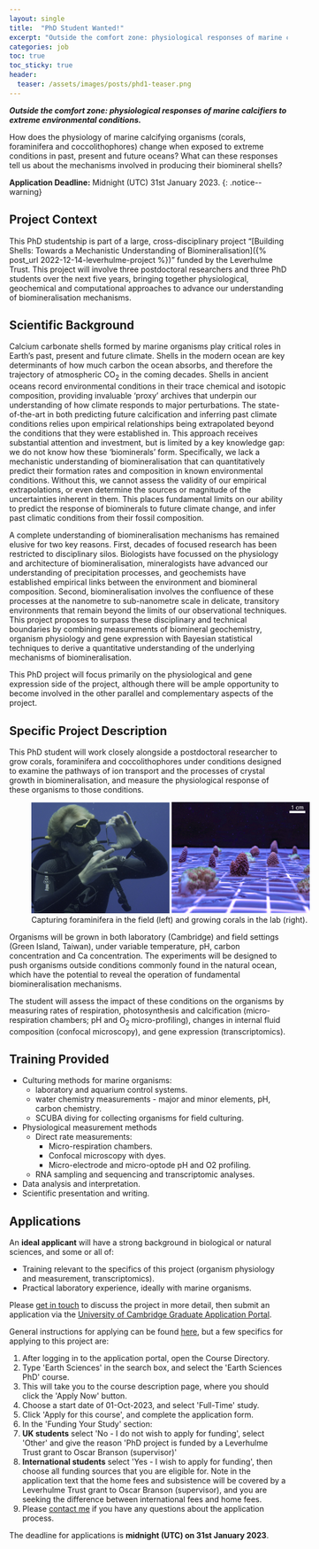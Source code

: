 ```yaml
---
layout: single
title:  "PhD Student Wanted!"
excerpt: "Outside the comfort zone: physiological responses of marine calcifiers to extreme environmental conditions."
categories: job
toc: true
toc_sticky: true
header:
  teaser: /assets/images/posts/phd1-teaser.png
---
```


_**Outside the comfort zone: physiological responses of marine calcifiers to extreme environmental conditions.**_

How does the physiology of marine calcifying organisms (corals, foraminifera and coccolithophores) change when exposed to extreme conditions in past, present and future oceans? What can these responses tell us about the mechanisms involved in producing their biomineral shells?

**Application Deadline:** Midnight (UTC) 31st January 2023.
{: .notice--warning}

## Project Context

This PhD studentship is part of a large, cross-disciplinary project “[Building Shells: Towards a Mechanistic Understanding of Biomineralisation]({% post_url 2022-12-14-leverhulme-project %})” funded by the Leverhulme Trust.
This project will involve three postdoctoral researchers and three PhD students over the next five years, bringing together physiological, geochemical and computational approaches to advance our understanding of biomineralisation mechanisms.

## Scientific Background

Calcium carbonate shells formed by marine organisms play critical roles in Earth’s past, present and future climate.
Shells in the modern ocean are key determinants of how much carbon the ocean absorbs, and therefore the trajectory of atmospheric CO<sub>2</sub> in the coming decades.
Shells in ancient oceans record environmental conditions in their trace chemical and isotopic composition, providing invaluable ‘proxy’ archives that underpin our understanding of how climate responds to major perturbations.
The state-of-the-art in both predicting future calcification and inferring past climate conditions relies upon empirical relationships being extrapolated beyond the conditions that they were established in.
This approach receives substantial attention and investment, but is limited by a key knowledge gap: we do not know how these ‘biominerals’ form.
Specifically, we lack a mechanistic understanding of biomineralisation that can quantitatively predict their formation rates and composition in known environmental conditions.
Without this, we cannot assess the validity of our empirical extrapolations, or even determine the sources or magnitude of the uncertainties inherent in them.
This places fundamental limits on our ability to predict the response of biominerals to future climate change, and infer past climatic conditions from their fossil composition.

A complete understanding of biomineralisation mechanisms has remained elusive for two key reasons.
First, decades of focused research has been restricted to disciplinary silos.
Biologists have focussed on the physiology and architecture of biomineralisation, mineralogists have advanced our understanding of precipitation processes, and geochemists have established empirical links between the environment and biomineral composition.
Second, biomineralisation involves the confluence of these processes at the nanometre to sub-nanometre scale in delicate, transitory environments that remain beyond the limits of our observational techniques.
This project proposes to surpass these disciplinary and technical boundaries by combining measurements of biomineral geochemistry, organism physiology and gene expression with Bayesian statistical techniques to derive a quantitative understanding of the underlying mechanisms of biomineralisation.

This PhD project will focus primarily on the physiological and gene expression side of the project, although there will be ample opportunity to become involved in the other parallel and complementary aspects of the project.

## Specific Project Description

This PhD student will work closely alongside a postdoctoral researcher to grow corals, foraminifera and coccolithophores under conditions designed to examine the pathways of ion transport and the processes of crystal growth in biomineralisation, and measure the physiological response of these organisms to those conditions.

<figure style="width: 100%" class="align-center">
  <!-- <img src="{{ site.url }}{{ site.baseurl }}/assets/images/bio-Madi-coral.png" alt="Coral close-up"> -->
  <img src="/assets/images/posts/phd1-culturing.png" alt="Foraminifera and coral culturing">
  <figcaption>Capturing foraminifera in the field (left) and growing corals in the lab (right).</figcaption>
</figure> 

Organisms will be grown in both laboratory (Cambridge) and field settings (Green Island, Taiwan), under variable temperature, pH, carbon concentration and Ca concentration.
The experiments will be designed to push organisms outside conditions commonly found in the natural ocean, which have the potential to reveal the operation of fundamental biomineralisation mechanisms.

The student will assess the impact of these conditions on the organisms by measuring rates of respiration, photosynthesis and calcification (micro-respiration chambers; pH and O<sub>2</sub> micro-profiling), changes in internal fluid composition (confocal microscopy), and gene expression (transcriptomics).

## Training Provided

- Culturing methods for marine organisms:
  - laboratory and aquarium control systems.
  - water chemistry measurements - major and minor elements, pH, carbon chemistry.
  - SCUBA diving for collecting organisms for field culturing.
- Physiological measurement methods 
  - Direct rate measurements:
    - Micro-respiration chambers.
    - Confocal microscopy with dyes.
    - Micro-electrode and micro-optode pH and O2 profiling.
  - RNA sampling and sequencing and transcriptomic analyses.
- Data analysis and interpretation.
- Scientific presentation and writing.

## Applications

An **ideal applicant** will have a strong background in biological or natural sciences, and some or all of:

- Training relevant to the specifics of this project (organism physiology and measurement, transcriptomics).
- Practical laboratory experience, ideally with marine organisms.

Please [get in touch](mailto:ob266@cam.ac.uk) to discuss the project in more detail, then submit an application via the [University of Cambridge Graduate Application Portal](https://apply.postgraduate.study.cam.ac.uk/applicant).

General instructions for applying can be found [here](https://www.postgraduate.study.cam.ac.uk/application-process/how-do-i-apply), but a few specifics for applying to this project are:

1. After logging in to the application portal, open the Course Directory.
2. Type 'Earth Sciences' in the search box, and select the 'Earth Sciences PhD' course.
3. This will take you to the course description page, where you should click the 'Apply Now' button.
4. Choose a start date of 01-Oct-2023, and select 'Full-Time' study.
5. Click 'Apply for this course', and complete the application form.
6. In the 'Funding Your Study' section:
  1. **UK students** select 'No - I do not wish to apply for funding', select 'Other' and give the reason 'PhD project is funded by a Leverhulme Trust grant to Oscar Branson (supervisor)'
  2. **International students** select 'Yes - I wish to apply for funding', then choose all funding sources that you are eligible for. Note in the application text that the home fees and subsistence will be covered by a Leverhulme Trust grant to Oscar Branson (supervisor), and you are seeking the difference between international fees and home fees.
7. Please [contact me](mailto:ob266@cam.ac.uk) if you have any questions about the application process.

The deadline for applications is **midnight (UTC) on 31st January 2023**.
